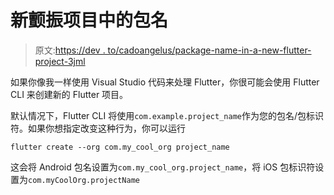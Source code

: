 # 新颤振项目中的包名

> 原文:[https://dev . to/cadoangelus/package-name-in-a-new-flutter-project-3jml](https://dev.to/cadoangelus/package-name-in-a-new-flutter-project-3jml)

如果你像我一样使用 Visual Studio 代码来处理 Flutter，你很可能会使用 Flutter CLI 来创建新的 Flutter 项目。

默认情况下，Flutter CLI 将使用`com.example.project_name`作为您的包名/包标识符。如果你想指定改变这种行为，你可以运行

`flutter create --org com.my_cool_org project_name`

这会将 Android 包名设置为`com.my_cool_org.project_name`，将 iOS 包标识符设置为`com.myCoolOrg.projectName`